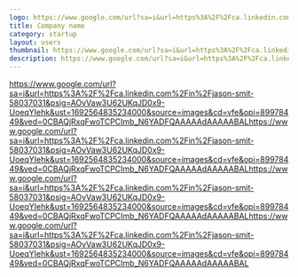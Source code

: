```yaml
---
logo: https://www.google.com/url?sa=i&url=https%3A%2F%2Fca.linkedin.com%2Fin%2Fjason-smit-58037031&psig=AOvVaw3U62UKqJD0x9-UoeqYIehk&ust=1692564835234000&source=images&cd=vfe&opi=89978449&ved=0CBAQjRxqFwoTCPCImb_N6YADFQAAAAAdAAAAABAL
title: Company name
category: startup
layout: users
thumbnail: https://www.google.com/url?sa=i&url=https%3A%2F%2Fca.linkedin.com%2Fin%2Fjason-smit-58037031&psig=AOvVaw3U62UKqJD0x9-UoeqYIehk&ust=1692564835234000&source=images&cd=vfe&opi=89978449&ved=0CBAQjRxqFwoTCPCImb_N6YADFQAAAAAdAAAAABAL
description: https://www.google.com/url?sa=i&url=https%3A%2F%2Fca.linkedin.com%2Fin%2Fjason-smit-58037031&psig=AOvVaw3U62UKqJD0x9-UoeqYIehk&ust=1692564835234000&source=images&cd=vfe&opi=89978449&ved=0CBAQjRxqFwoTCPCImb_N6YADFQAAAAAdAAAAABALhttps://www.google.com/url?sa=i&url=https%3A%2F%2Fca.linkedin.com%2Fin%2Fjason-smit-58037031&psig=AOvVaw3U62UKqJD0x9-UoeqYIehk&ust=1692564835234000&source=images&cd=vfe&opi=89978449&ved=0CBAQjRxqFwoTCPCImb_N6YADFQAAAAAdAAAAABALhttps://www.google.com/url?sa=i&url=https%3A%2F%2Fca.linkedin.com%2Fin%2Fjason-smit-58037031&psig=AOvVaw3U62UKqJD0x9-UoeqYIehk&ust=1692564835234000&source=images&cd=vfe&opi=89978449&ved=0CBAQjRxqFwoTCPCImb_N6YADFQAAAAAdAAAAABALhttps://www.google.com/url?sa=i&url=https%3A%2F%2Fca.linkedin.com%2Fin%2Fjason-smit-58037031&psig=AOvVaw3U62UKqJD0x9-UoeqYIehk&ust=1692564835234000&source=images&cd=vfe&opi=89978449&ved=0CBAQjRxqFwoTCPCImb_N6YADFQAAAAAdAAAAABAL
---
```

https://www.google.com/url?sa=i&url=https%3A%2F%2Fca.linkedin.com%2Fin%2Fjason-smit-58037031&psig=AOvVaw3U62UKqJD0x9-UoeqYIehk&ust=1692564835234000&source=images&cd=vfe&opi=89978449&ved=0CBAQjRxqFwoTCPCImb_N6YADFQAAAAAdAAAAABALhttps://www.google.com/url?sa=i&url=https%3A%2F%2Fca.linkedin.com%2Fin%2Fjason-smit-58037031&psig=AOvVaw3U62UKqJD0x9-UoeqYIehk&ust=1692564835234000&source=images&cd=vfe&opi=89978449&ved=0CBAQjRxqFwoTCPCImb_N6YADFQAAAAAdAAAAABALhttps://www.google.com/url?sa=i&url=https%3A%2F%2Fca.linkedin.com%2Fin%2Fjason-smit-58037031&psig=AOvVaw3U62UKqJD0x9-UoeqYIehk&ust=1692564835234000&source=images&cd=vfe&opi=89978449&ved=0CBAQjRxqFwoTCPCImb_N6YADFQAAAAAdAAAAABALhttps://www.google.com/url?sa=i&url=https%3A%2F%2Fca.linkedin.com%2Fin%2Fjason-smit-58037031&psig=AOvVaw3U62UKqJD0x9-UoeqYIehk&ust=1692564835234000&source=images&cd=vfe&opi=89978449&ved=0CBAQjRxqFwoTCPCImb_N6YADFQAAAAAdAAAAABAL